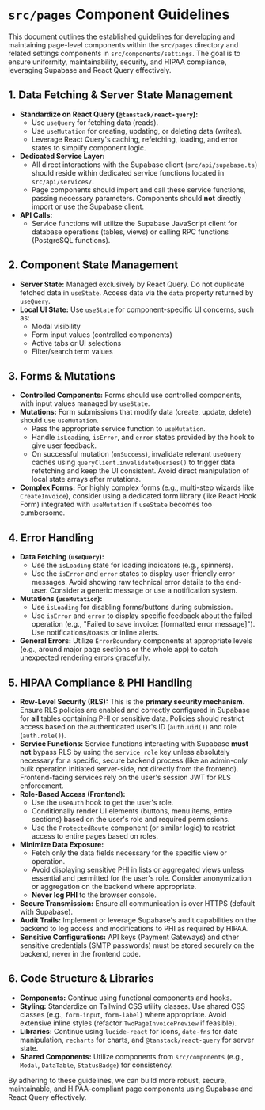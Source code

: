 # `src/pages` Component Guidelines

This document outlines the established guidelines for developing and maintaining page-level components within the `src/pages` directory and related settings components in `src/components/settings`. The goal is to ensure uniformity, maintainability, security, and HIPAA compliance, leveraging Supabase and React Query effectively.

## 1. Data Fetching & Server State Management

*   **Standardize on React Query (`@tanstack/react-query`):**
    *   Use `useQuery` for fetching data (reads).
    *   Use `useMutation` for creating, updating, or deleting data (writes).
    *   Leverage React Query's caching, refetching, loading, and error states to simplify component logic.
*   **Dedicated Service Layer:**
    *   All direct interactions with the Supabase client (`src/api/supabase.ts`) should reside within dedicated service functions located in `src/api/services/`.
    *   Page components should import and call these service functions, passing necessary parameters. Components should **not** directly import or use the Supabase client.
*   **API Calls:**
    *   Service functions will utilize the Supabase JavaScript client for database operations (tables, views) or calling RPC functions (PostgreSQL functions).

## 2. Component State Management

*   **Server State:** Managed exclusively by React Query. Do not duplicate fetched data in `useState`. Access data via the `data` property returned by `useQuery`.
*   **Local UI State:** Use `useState` for component-specific UI concerns, such as:
    *   Modal visibility
    *   Form input values (controlled components)
    *   Active tabs or UI selections
    *   Filter/search term values

## 3. Forms & Mutations

*   **Controlled Components:** Forms should use controlled components, with input values managed by `useState`.
*   **Mutations:** Form submissions that modify data (create, update, delete) should use `useMutation`.
    *   Pass the appropriate service function to `useMutation`.
    *   Handle `isLoading`, `isError`, and `error` states provided by the hook to give user feedback.
    *   On successful mutation (`onSuccess`), invalidate relevant `useQuery` caches using `queryClient.invalidateQueries()` to trigger data refetching and keep the UI consistent. Avoid direct manipulation of local state arrays after mutations.
*   **Complex Forms:** For highly complex forms (e.g., multi-step wizards like `CreateInvoice`), consider using a dedicated form library (like React Hook Form) integrated with `useMutation` if `useState` becomes too cumbersome.

## 4. Error Handling

*   **Data Fetching (`useQuery`):**
    *   Use the `isLoading` state for loading indicators (e.g., spinners).
    *   Use the `isError` and `error` states to display user-friendly error messages. Avoid showing raw technical error details to the end-user. Consider a generic message or use a notification system.
*   **Mutations (`useMutation`):**
    *   Use `isLoading` for disabling forms/buttons during submission.
    *   Use `isError` and `error` to display specific feedback about the failed operation (e.g., "Failed to save invoice: [formatted error message]"). Use notifications/toasts or inline alerts.
*   **General Errors:** Utilize `ErrorBoundary` components at appropriate levels (e.g., around major page sections or the whole app) to catch unexpected rendering errors gracefully.

## 5. HIPAA Compliance & PHI Handling

*   **Row-Level Security (RLS):** This is the **primary security mechanism**. Ensure RLS policies are enabled and correctly configured in Supabase for **all** tables containing PHI or sensitive data. Policies should restrict access based on the authenticated user's ID (`auth.uid()`) and role (`auth.role()`).
*   **Service Functions:** Service functions interacting with Supabase **must not** bypass RLS by using the `service_role` key unless absolutely necessary for a specific, secure backend process (like an admin-only bulk operation initiated server-side, not directly from the frontend). Frontend-facing services rely on the user's session JWT for RLS enforcement.
*   **Role-Based Access (Frontend):**
    *   Use the `useAuth` hook to get the user's role.
    *   Conditionally render UI elements (buttons, menu items, entire sections) based on the user's role and required permissions.
    *   Use the `ProtectedRoute` component (or similar logic) to restrict access to entire pages based on roles.
*   **Minimize Data Exposure:**
    *   Fetch only the data fields necessary for the specific view or operation.
    *   Avoid displaying sensitive PHI in lists or aggregated views unless essential and permitted for the user's role. Consider anonymization or aggregation on the backend where appropriate.
    *   **Never log PHI** to the browser console.
*   **Secure Transmission:** Ensure all communication is over HTTPS (default with Supabase).
*   **Audit Trails:** Implement or leverage Supabase's audit capabilities on the backend to log access and modifications to PHI as required by HIPAA.
*   **Sensitive Configurations:** API keys (Payment Gateways) and other sensitive credentials (SMTP passwords) must be stored securely on the backend, never in the frontend code.

## 6. Code Structure & Libraries

*   **Components:** Continue using functional components and hooks.
*   **Styling:** Standardize on Tailwind CSS utility classes. Use shared CSS classes (e.g., `form-input`, `form-label`) where appropriate. Avoid extensive inline styles (refactor `TwoPageInvoicePreview` if feasible).
*   **Libraries:** Continue using `lucide-react` for icons, `date-fns` for date manipulation, `recharts` for charts, and `@tanstack/react-query` for server state.
*   **Shared Components:** Utilize components from `src/components` (e.g., `Modal`, `DataTable`, `StatusBadge`) for consistency.

By adhering to these guidelines, we can build more robust, secure, maintainable, and HIPAA-compliant page components using Supabase and React Query effectively.
